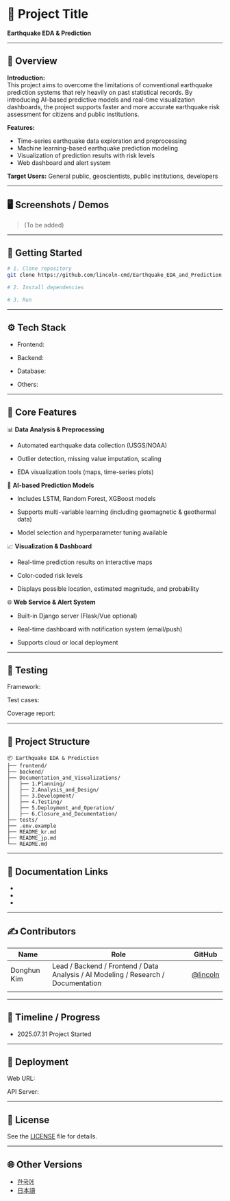 # 📌 Project Title

**Earthquake EDA & Prediction**

---

## 📁 Overview
**Introduction:**  
This project aims to overcome the limitations of conventional earthquake prediction systems that rely heavily on past statistical records. By introducing AI-based predictive models and real-time visualization dashboards, the project supports faster and more accurate earthquake risk assessment for citizens and public institutions.

**Features:**
- Time-series earthquake data exploration and preprocessing
- Machine learning-based earthquake prediction modeling
- Visualization of prediction results with risk levels
- Web dashboard and alert system

**Target Users:** General public, geoscientists, public institutions, developers

---

## 🖥️ Screenshots / Demos
> (To be added)

---

## 🚀 Getting Started
```bash
# 1. Clone repository
git clone https://github.com/lincoln-cmd/Earthquake_EDA_and_Prediction.git

# 2. Install dependencies

# 3. Run
```


---

## ⚙️ Tech Stack

- Frontend:

- Backend:

- Database:

- Others:

---

## 🧩 Core Features

📊 **Data Analysis & Preprocessing**

- Automated earthquake data collection (USGS/NOAA)

- Outlier detection, missing value imputation, scaling

- EDA visualization tools (maps, time-series plots)

🧠 **AI-based Prediction Models**

- Includes LSTM, Random Forest, XGBoost models

- Supports multi-variable learning (including geomagnetic & geothermal data)

- Model selection and hyperparameter tuning available

📈 **Visualization & Dashboard**

- Real-time prediction results on interactive maps

- Color-coded risk levels

- Displays possible location, estimated magnitude, and probability

🌐 **Web Service & Alert System**

- Built-in Django server (Flask/Vue optional)

- Real-time dashboard with notification system (email/push)

- Supports cloud or local deployment

---

## 🧪 Testing

Framework:

Test cases:

Coverage report:

---

## 📂 Project Structure
```
📦 Earthquake EDA & Prediction
├── frontend/
├── backend/
├── Documentation_and_Visualizations/
│   ├── 1.Planning/
│   ├── 2.Analysis_and_Design/
│   ├── 3.Development/
│   ├── 4.Testing/
│   ├── 5.Deployment_and_Operation/
│   ├── 6.Closure_and_Documentation/
├── tests/
├── .env.example
├── README_kr.md
├── README_jp.md
└── README.md
```

---

## 📝 Documentation Links

-
-
-

---

## ✍️ Contributors

| Name        | Role                                                                               | GitHub                                     |
| ----------- | ---------------------------------------------------------------------------------- | ------------------------------------------ |
| Donghun Kim | Lead / Backend / Frontend / Data Analysis / AI Modeling / Research / Documentation | [@lincoln](https://github.com/lincoln-cmd) |
|             |                                                                                    |                                            |

---

## 📌 Timeline / Progress

- 2025.07.31 Project Started

---

## 🏁 Deployment

Web URL:

API Server:

---

## 📄 License

See the [LICENSE](./LICENSE) file for details.

---

## 🌐 Other Versions
- [한국어](./README_kr.md)
- [日本語](./README_jp.md)
